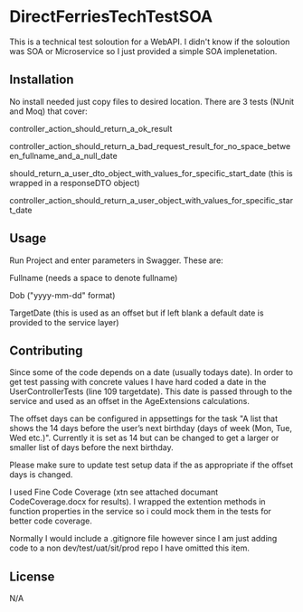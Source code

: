 # DirectFerriesTechTestSOA

This is a technical test soloution for a WebAPI. I didn't know if the soloution was SOA or Microservice so I just provided a simple SOA implenetation.

## Installation

No install needed just copy files to desired location. There are 3 tests (NUnit and Moq) that cover:

controller_action_should_return_a_ok_result

controller_action_should_return_a_bad_request_result_for_no_space_between_fullname_and_a_null_date

should_return_a_user_dto_object_with_values_for_specific_start_date (this is wrapped in a responseDTO object)

controller_action_should_return_a_user_object_with_values_for_specific_start_date

## Usage

Run Project and enter parameters in Swagger. These are:

Fullname (needs a space to denote fullname)

Dob ("yyyy-mm-dd" format)

TargetDate (this is used as an offset but if left blank a default date is provided to the service layer)

## Contributing

Since some of the code depends on a date (usually todays date). In order to get test passing with concrete values I have hard coded a date in the UserControllerTests (line 109 targetdate). 
This date is passed through to the service and used as an offset in the AgeExtensions calculations.

The offset days can be configured in appsettings for the task "A list that shows the 14 days before the user’s next birthday (days of week (Mon, Tue, Wed etc.)".
Currently it is set as 14 but can be changed to get a larger or smaller list of days before the next birthday.

Please make sure to update test setup data if the as appropriate if the offset days is changed.

I used Fine Code Coverage (xtn see attached documant CodeCoverage.docx for results). I wrapped the extention methods in function properties in the service so i could mock them in the tests for better code coverage.

Normally I would include a .gitignore file however since I am just adding code to a non dev/test/uat/sit/prod repo I have omitted this item.

## License

N/A
